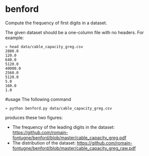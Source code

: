 # benford

Compute the frequency of first digits in a dataset.

The given dataset should be a one-column file with no headers. For example:
```
» head data/cable_capacity_greg.csv
2880.0
120.0
640.0
5120.0
40000.0
2560.0
5120.0
5.0
160.0
1.0
```

#usage
The following command

```
» python benford.py data/cable_capacity_greg.csv
```
produces these two figures:
- The frequency of the leading digits in the dataset: https://github.com/romain-fontugne/benford/blob/master/cable_capacity_greg.pdf
- The distribution of the dataset: https://github.com/romain-fontugne/benford/blob/master/cable_capacity_greg_raw.pdf
